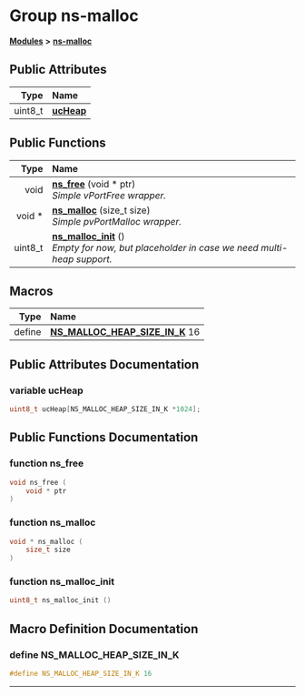 

# Group ns-malloc



[**Modules**](modules.md) **>** [**ns-malloc**](group__ns-malloc.md)


























## Public Attributes

| Type | Name |
| ---: | :--- |
|  uint8\_t | [**ucHeap**](#variable-ucheap)  <br> |
















## Public Functions

| Type | Name |
| ---: | :--- |
|  void | [**ns\_free**](#function-ns_free) (void \* ptr) <br>_Simple vPortFree wrapper._  |
|  void \* | [**ns\_malloc**](#function-ns_malloc) (size\_t size) <br>_Simple pvPortMalloc wrapper._  |
|  uint8\_t | [**ns\_malloc\_init**](#function-ns_malloc_init) () <br>_Empty for now, but placeholder in case we need multi-heap support._  |



























## Macros

| Type | Name |
| ---: | :--- |
| define  | [**NS\_MALLOC\_HEAP\_SIZE\_IN\_K**](ns__malloc_8h.md#define-ns_malloc_heap_size_in_k)  16<br> |

## Public Attributes Documentation




### variable ucHeap 

```C++
uint8_t ucHeap[NS_MALLOC_HEAP_SIZE_IN_K *1024];
```



## Public Functions Documentation




### function ns\_free 

```C++
void ns_free (
    void * ptr
) 
```






### function ns\_malloc 

```C++
void * ns_malloc (
    size_t size
) 
```






### function ns\_malloc\_init 

```C++
uint8_t ns_malloc_init () 
```



## Macro Definition Documentation





### define NS\_MALLOC\_HEAP\_SIZE\_IN\_K 

```C++
#define NS_MALLOC_HEAP_SIZE_IN_K 16
```




------------------------------


